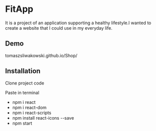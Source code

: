 # FitApp
It is a project of an application supporting a healthy lifestyle.I wanted to create a website that I could use in my everyday life.

## Demo

tomaszsliwakowski.github.io/Shop/

## Installation

Clone project code

Paste in terminal
 - npm i react
 - npm i react-dom
 - npm i react-scripts 
 - npm install react-icons --save
 - npm start 

